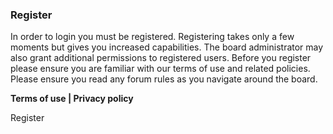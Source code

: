 ### Register

In order to login you must be registered. Registering takes only a few moments but gives you increased capabilities. The board administrator may also grant additional permissions to registered users. Before you register please ensure you are familiar with our terms of use and related policies. Please ensure you read any forum rules as you navigate around the board.

**Terms of use | Privacy policy**


Register